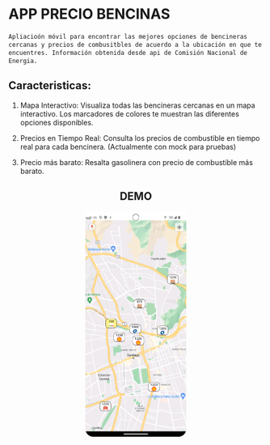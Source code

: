 # APP PRECIO BENCINAS

    Apliacioón móvil para encontrar las mejores opciones de bencineras cercanas y precios de combusitbles de acuerdo a la ubicación en que te encuentres. Información obtenida desde api de Comisión Nacional de Energia.

## Caracteristicas:

1.  Mapa Interactivo: Visualiza todas las bencineras cercanas en un mapa interactivo. Los marcadores de colores te muestran las diferentes opciones disponibles.

2. Precios en Tiempo Real: Consulta los precios de combustible en tiempo real para cada bencinera. (Actualmente con mock para pruebas)

3. Precio más barato: Resalta gasolinera con precio de combustible más barato.


<h2 align="center">DEMO</h3> 

<p align="center">
    <img src="./assets/demo.png" alt="Texto alternativo" width="200">
</p>






